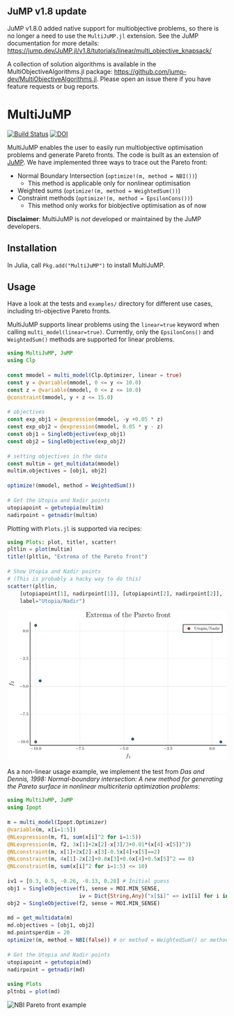 ## JuMP v1.8 update

JuMP v1.8.0 added native support for multiobjective problems, so there is no longer
a need to use the `MultiJuMP.jl` extension. See the JuMP documentation for more
details: https://jump.dev/JuMP.jl/v1.8/tutorials/linear/multi_objective_knapsack/

A collection of solution algorithms is available in the MultiObjectiveAlgorithms.jl
package: https://github.com/jump-dev/MultiObjectiveAlgorithms.jl. Please open an issue
there if you have feature requests or bug reports.

# MultiJuMP

[![Build Status](https://travis-ci.org/anriseth/MultiJuMP.jl.svg?branch=master)](https://travis-ci.org/anriseth/MultiJuMP.jl)
[![DOI](https://zenodo.org/badge/41850916.svg)](https://zenodo.org/badge/latestdoi/41850916)

MultiJuMP enables the user to easily run multiobjective optimisation problems
and generate Pareto fronts. The code is built as an extension of
[JuMP](https://github.com/JuliaOpt/JuMP.jl).
We have implemented three ways to trace out the Pareto front:
- Normal Boundary Intersection (`optimize!(m, method = NBI())`)
    * This method is applicable only for nonlinear optimisation
- Weighted sums (`optimize!(m, method = WeightedSum())`)
- Constraint methods (`optimize!(m, method = EpsilonCons())`)
    * This method only works for biobjective optimisation as of now

**Disclaimer**: MultiJuMP is *not* developed or maintained by the JuMP developers.

## Installation
In Julia, call `Pkg.add("MultiJuMP")` to install MultiJuMP.

## Usage
Have a look at the tests and `examples/` directory for different use cases, including
tri-objective Pareto fronts.

MultiJuMP supports linear problems using the `linear=true` keyword when
calling `multi_model(linear=true)`. Currently, only the `EpsilonCons()`
and `WeightedSum()` methods are supported for linear problems.

```julia
using MultiJuMP, JuMP
using Clp

const mmodel = multi_model(Clp.Optimizer, linear = true)
const y = @variable(mmodel, 0 <= y <= 10.0)
const z = @variable(mmodel, 0 <= z <= 10.0)
@constraint(mmodel, y + z <= 15.0)

# objectives
const exp_obj1 = @expression(mmodel, -y +0.05 * z)
const exp_obj2 = @expression(mmodel, 0.05 * y - z)
const obj1 = SingleObjective(exp_obj1)
const obj2 = SingleObjective(exp_obj2)

# setting objectives in the data
const multim = get_multidata(mmodel)
multim.objectives = [obj1, obj2]

optimize!(mmodel, method = WeightedSum())

# Get the Utopia and Nadir points
utopiapoint = getutopia(multim)
nadirpoint = getnadir(multim)
```

Plotting  with `Plots.jl` is supported via recipes:
```julia
using Plots: plot, title!, scatter!
pltlin = plot(multim)
title!(pltlin, "Extrema of the Pareto front")

# Show Utopia and Nadir points
# (This is probably a hacky way to do this)
scatter!(pltlin,
    [utopiapoint[1], nadirpoint[1]], [utopiapoint[2], nadirpoint[2]],
    label="Utopia/Nadir")
```

![Linear pareto front](./img/linear.svg)

As a non-linear usage example, we implement the test from
_Das and Dennis, 1998: Normal-boundary intersection: A new method for
generating the Pareto surface in nonlinear multicriteria optimization problems_:

```julia
using MultiJuMP, JuMP
using Ipopt

m = multi_model(Ipopt.Optimizer)
@variable(m, x[i=1:5])
@NLexpression(m, f1, sum(x[i]^2 for i=1:5))
@NLexpression(m, f2, 3x[1]+2x[2]-x[3]/3+0.01*(x[4]-x[5])^3)
@NLconstraint(m, x[1]+2x[2]-x[3]-0.5x[4]+x[5]==2)
@NLconstraint(m, 4x[1]-2x[2]+0.8x[3]+0.6x[4]+0.5x[5]^2 == 0)
@NLconstraint(m, sum(x[i]^2 for i=1:5) <= 10)

iv1 = [0.3, 0.5, -0.26, -0.13, 0.28] # Initial guess
obj1 = SingleObjective(f1, sense = MOI.MIN_SENSE,
                       iv = Dict{String,Any}("x[$i]" => iv1[i] for i in 1:length(iv1)))
obj2 = SingleObjective(f2, sense = MOI.MIN_SENSE)

md = get_multidata(m)
md.objectives = [obj1, obj2]
md.pointsperdim = 20
optimize!(m, method = NBI(false)) # or method = WeightedSum() or method = EpsilonCons()

# Get the Utopia and Nadir points
utopiapoint = getutopia(md)
nadirpoint = getnadir(md)

using Plots
pltnbi = plot(md)
```

![NBI Pareto front example](./img/pareto_example.svg)

